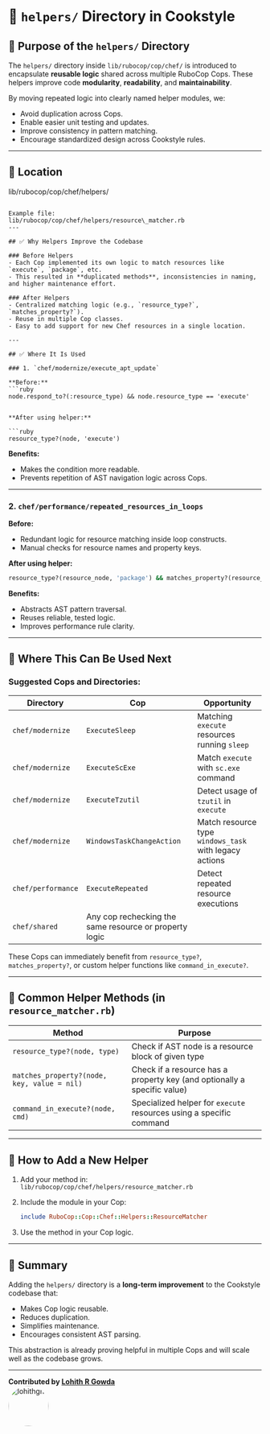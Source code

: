# 📁 `helpers/` Directory in Cookstyle

## 🧩 Purpose of the `helpers/` Directory

The `helpers/` directory inside `lib/rubocop/cop/chef/` is introduced to encapsulate **reusable logic** shared across multiple RuboCop Cops. These helpers improve code **modularity**, **readability**, and **maintainability**.

By moving repeated logic into clearly named helper modules, we:

- Avoid duplication across Cops.
- Enable easier unit testing and updates.
- Improve consistency in pattern matching.
- Encourage standardized design across Cookstyle rules.

---

## 📁 Location

lib/rubocop/cop/chef/helpers/
```

Example file:
lib/rubocop/cop/chef/helpers/resource\_matcher.rb
---

## ✅ Why Helpers Improve the Codebase

### Before Helpers
- Each Cop implemented its own logic to match resources like `execute`, `package`, etc.
- This resulted in **duplicated methods**, inconsistencies in naming, and higher maintenance effort.

### After Helpers
- Centralized matching logic (e.g., `resource_type?`, `matches_property?`).
- Reuse in multiple Cop classes.
- Easy to add support for new Chef resources in a single location.

---

## ✅ Where It Is Used

### 1. `chef/modernize/execute_apt_update`

**Before:**
```ruby
node.respond_to?(:resource_type) && node.resource_type == 'execute'


**After using helper:**

```ruby
resource_type?(node, 'execute')
```

**Benefits:**

* Makes the condition more readable.
* Prevents repetition of AST navigation logic across Cops.

---

### 2. `chef/performance/repeated_resources_in_loops`

**Before:**

* Redundant logic for resource matching inside loop constructs.
* Manual checks for resource names and property keys.

**After using helper:**

```ruby
resource_type?(resource_node, 'package') && matches_property?(resource_node, 'action', 'install')
```

**Benefits:**

* Abstracts AST pattern traversal.
* Reuses reliable, tested logic.
* Improves performance rule clarity.

---

## 🧭 Where This Can Be Used Next

### Suggested Cops and Directories:

| Directory          | Cop                                                    | Opportunity                                            |
| ------------------ | ------------------------------------------------------ | ------------------------------------------------------ |
| `chef/modernize`   | `ExecuteSleep`                                         | Matching `execute` resources running `sleep`           |
| `chef/modernize`   | `ExecuteScExe`                                         | Match `execute` with `sc.exe` command                  |
| `chef/modernize`   | `ExecuteTzutil`                                        | Detect usage of `tzutil` in `execute`                  |
| `chef/modernize`   | `WindowsTaskChangeAction`                              | Match resource type `windows_task` with legacy actions |
| `chef/performance` | `ExecuteRepeated`                                      | Detect repeated resource executions                    |
| `chef/shared`      | Any cop rechecking the same resource or property logic |                                                        |

These Cops can immediately benefit from `resource_type?`, `matches_property?`, or custom helper functions like `command_in_execute?`.

---

## 🧱 Common Helper Methods (in `resource_matcher.rb`)

| Method                                      | Purpose                                                                  |
| ------------------------------------------- | ------------------------------------------------------------------------ |
| `resource_type?(node, type)`                | Check if AST node is a resource block of given type                      |
| `matches_property?(node, key, value = nil)` | Check if a resource has a property key (and optionally a specific value) |
| `command_in_execute?(node, cmd)`            | Specialized helper for `execute` resources using a specific command      |

---

## 🧰 How to Add a New Helper

1. Add your method in:
   `lib/rubocop/cop/chef/helpers/resource_matcher.rb`

2. Include the module in your Cop:

   ```ruby
   include RuboCop::Cop::Chef::Helpers::ResourceMatcher
   ```

3. Use the method in your Cop logic.

---

## 📌 Summary

Adding the `helpers/` directory is a **long-term improvement** to the Cookstyle codebase that:

* Makes Cop logic reusable.
* Reduces duplication.
* Simplifies maintenance.
* Encourages consistent AST parsing.

This abstraction is already proving helpful in multiple Cops and will scale well as the codebase grows.

---

**Contributed by [Lohith R Gowda](https://github.com/LohithR22)**  
<a href="https://github.com/LohithR22">
  <img src="https://github.com/LohithR22" width="80" style="border-radius: 50%;" alt="lohithgn" />
</a>
